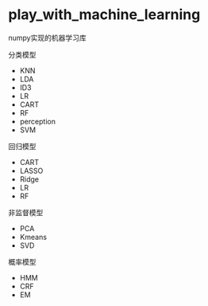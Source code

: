# play_with_machine_learning
numpy实现的机器学习库

分类模型
- KNN
- LDA
- ID3
- LR
- CART
- RF
- perception
- SVM

回归模型
- CART
- LASSO
- Ridge
- LR
- RF

非监督模型
- PCA
- Kmeans
- SVD

概率模型
- HMM
- CRF
- EM